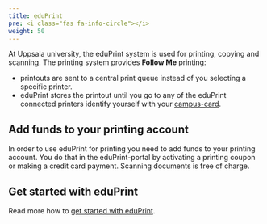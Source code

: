 ```yaml
---
title: eduPrint
pre: <i class="fas fa-info-circle"></i>
weight: 50
---
```


At Uppsala university, the eduPrint system is used for printing, copying and
 scanning. The printing system provides **Follow Me** printing:
 
-  printouts are sent to a central print queue instead of you selecting a
   specific printer.
- eduPrint stores the printout until you go to any of the eduPrint connected
  printers identify yourself with your [campus-card][campus-card].

[campus-card]: https://www2.uu.se/en/students/your-rights/campus-card

## Add funds to your printing account

In order to use eduPrint for printing you need to add funds to your printing
account. You do that in the eduPrint-portal by activating a printing coupon or
making a credit card payment. Scanning documents is free of charge. 

## Get started with eduPrint

Read more how to [get started with eduPrint][get-started]. 

[get-started]: https://www2.uu.se/en/students/it-for-students/copy-print-and-scan
